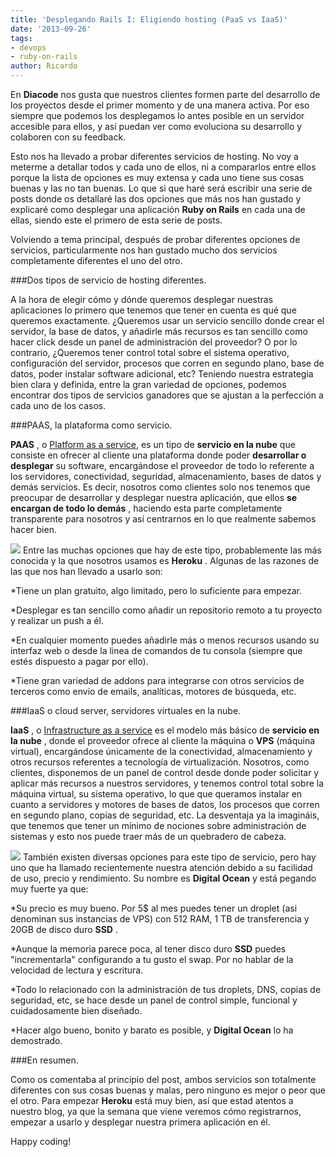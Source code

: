 ```yaml
---
title: 'Desplegando Rails I: Eligiendo hosting (PaaS vs IaaS)'
date: '2013-09-26'
tags:
- devops
- ruby-on-rails
author: Ricardo
---
```


En 
**Diacode**
 nos gusta que nuestros clientes formen parte del desarrollo de los proyectos desde el primer momento y de una manera activa. Por eso siempre que podemos los desplegamos lo antes posible en un servidor accesible para ellos, y así puedan ver como evoluciona su desarrollo y colaboren con su 
feedback.

Esto nos ha llevado a probar diferentes servicios de 
hosting. No voy a meterme a detallar todos y cada uno de ellos, ni a compararlos entre ellos porque la lista de opciones es muy extensa y cada uno tiene sus cosas buenas y las no tan buenas. Lo que si que haré será escribir una serie de posts donde os detallaré las dos opciones que más nos han gustado y explicaré como desplegar una aplicación 
**Ruby on Rails**
 en cada una de ellas, siendo este el primero de esta serie de posts.

Volviendo a tema principal, después de probar diferentes opciones de servicios, particularmente nos han gustado mucho dos servicios completamente diferentes el uno del otro.
 
###Dos tipos de servicio de hosting diferentes.

A la hora de elegir cómo y dónde queremos desplegar nuestras aplicaciones lo primero que tenemos que tener en cuenta es qué que queremos exactamente.
¿Queremos usar un servicio sencillo donde crear el 
servidor, la base de datos, y añadirle más recursos es tan sencillo como hacer 
click desde un panel de administración del proveedor? O por lo contrario, ¿Queremos tener control total sobre el sistema operativo, configuración del servidor, procesos que corren en segundo plano, base de datos, poder instalar software adicional, etc?
Teniendo nuestra estrategia bien clara y definida, entre la gran variedad de opciones, podemos encontrar dos tipos de servicios ganadores que se ajustan a la perfección a cada uno de los casos.

###PAAS, la plataforma como servicio.


**PAAS**
, o 
[Platform as a service](http://es.wikipedia.org/wiki/Plataforma_como_servicio#Plataforma_como_servicio), es un tipo de 
**servicio en la nube**
 que consiste en ofrecer al cliente una plataforma donde poder 
**desarrollar o desplegar**
 su software, encargándose el proveedor de todo lo referente a los servidores, conectividad, seguridad, almacenamiento, bases de datos y demás servicios. Es decir, nosotros como clientes solo nos tenemos que preocupar de desarrollar y desplegar nuestra aplicación, que ellos 
**se encargan de todo lo demás**
, haciendo esta parte completamente transparente para nosotros y así centrarnos en lo que realmente sabemos hacer bien.

[![](https://diacode-blog.s3-eu-west-1.amazonaws.com/2013/09/heroku-logo.png)](https://www.heroku.com/)
Entre las muchas opciones que hay de este tipo, probablemente las más conocida y la que nosotros usamos es 
**Heroku**
. Algunas de las razones de las que nos han llevado a usarlo son:

*Tiene un plan gratuito, algo limitado, pero lo suficiente para empezar.

	
*Desplegar es tan sencillo como añadir un repositorio remoto a tu proyecto y realizar un 
push a él.

	
*En cualquier momento puedes añadirle más o menos recursos usando su interfaz web o desde la linea de comandos de tu consola (siempre que estés dispuesto a pagar por ello).

	
*Tiene gran variedad de 
addons para integrarse con otros servicios de terceros como envío de 
emails, analíticas, motores de búsqueda, etc.

###IaaS o cloud server, servidores virtuales en la nube.


**IaaS**
, o 
[Infrastructure as a service](http://en.wikipedia.org/wiki/Infrastructure_as_a_service#Infrastructure_as_a_service_.28IaaS.29) es el modelo más básico de 
**servicio en la nube**
, donde el proveedor ofrece al cliente la máquina o 
**VPS**
 (máquina virtual), encargándose únicamente de la conectividad, almacenamiento y otros recursos referentes a tecnología de virtualización. Nosotros, como clientes, disponemos de un panel de control desde donde poder solicitar y aplicar más recursos a nuestros servidores, y tenemos control total sobre la máquina virtual, su sistema operativo, lo que que queramos instalar en cuanto a servidores y motores de bases de datos, los procesos que corren en segundo plano, copias de seguridad, etc. La desventaja ya la imagináis, que tenemos que tener un mínimo de nociones sobre administración de sistemas y esto nos puede traer más de un quebradero de cabeza.

[![](https://diacode-blog.s3-eu-west-1.amazonaws.com/2013/09/digital-ocean-logo.png)](https://www.digitalocean.com/?refcode=86b3281830df)
También existen diversas opciones para este tipo de servicio, pero hay uno que ha llamado recientemente nuestra atención debido a su facilidad de uso, precio y rendimiento. Su nombre es 
**Digital Ocean**
 y está pegando muy fuerte ya que:

*Su precio es muy bueno. Por 5$ al mes puedes tener un 
droplet (asi denominan sus instancias de VPS) con 512 RAM, 1 TB de transferencia y 20GB de disco duro 
**SSD**
.

	
*Aunque la memoria parece poca, al tener disco duro 
**SSD**
 puedes "incrementarla" configurando a tu gusto el 
swap. Por no hablar de la velocidad de lectura y escritura.

	
*Todo lo relacionado con la administración de tus 
droplets, DNS, copias de seguridad, etc, se hace desde un panel de control simple, funcional y cuidadosamente bien diseñado.

	
*Hacer algo bueno, bonito y barato es posible, y 
**Digital Ocean**
 lo ha demostrado.

###En resumen.

Como os comentaba al principio del post, ambos servicios son totalmente diferentes con sus cosas buenas y malas, pero ninguno es mejor o peor que el otro. Para empezar 
**Heroku**
 está muy bien, así que estad atentos a nuestro blog, ya que la semana que viene veremos cómo registrarnos, empezar a usarlo y desplegar nuestra primera aplicación en él.

Happy coding!
